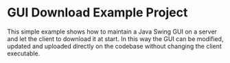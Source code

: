 # GUI Download Example Project
This simple example shows how to maintain a Java Swing GUI on a server and let the client to download it at start. In this way the GUI can be modified, updated and uploaded directly on the codebase without changing the client executable. 
